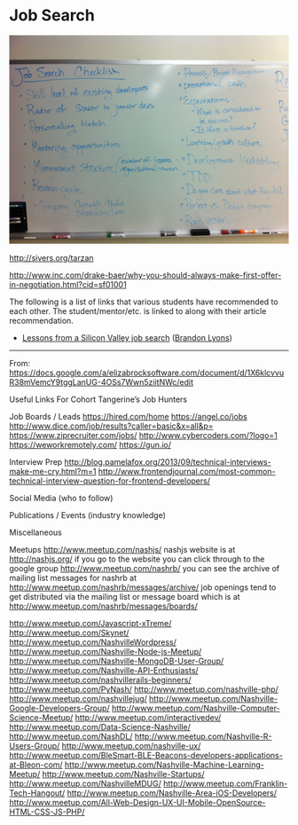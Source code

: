 # Job Search

![](job-search-checklist.png)

http://sivers.org/tarzan

http://www.inc.com/drake-baer/why-you-should-always-make-first-offer-in-negotiation.html?cid=sf01001

The following is a list of links that various students have recommended to each other.  The student/mentor/etc. is linked to along with their article recommendation.

  * [Lessons from a Silicon Valley job search](http://robertheaton.com/2014/03/07/lessons-from-a-silicon-valley-job-search/) ([Brandon Lyons](https://www.linkedin.com/in/brandonlyons))


-----

From: https://docs.google.com/a/elizabrocksoftware.com/document/d/1X6klcvvuR38mVemcY9tggLanUG-4OSs7Wwn5ziitNWc/edit



  Useful Links For Cohort Tangerine’s Job Hunters

  Job Boards / Leads
  https://hired.com/home
  https://angel.co/jobs
  http://www.dice.com/job/results?caller=basic&x=all&p=
  https://www.ziprecruiter.com/jobs/
  http://www.cybercoders.com/?logo=1
  https://weworkremotely.com/
  https://gun.io/


  Interview Prep
  http://blog.pamelafox.org/2013/09/technical-interviews-make-me-cry.html?m=1
  http://www.frontendjournal.com/most-common-technical-interview-question-for-frontend-developers/


  Social Media (who to follow)


  Publications / Events (industry knowledge)


  Miscellaneous


  Meetups
  http://www.meetup.com/nashjs/
  nashjs website is at http://nashjs.org/   if you go to the website you can click through to the google group
  http://www.meetup.com/nashrb/
  you can see the archive of mailing list messages for nashrb at http://www.meetup.com/nashrb/messages/archive/
  job openings tend to get distributed via the mailing list or message board which is at http://www.meetup.com/nashrb/messages/boards/

  http://www.meetup.com/Javascript-xTreme/
  http://www.meetup.com/Skynet/
  http://www.meetup.com/NashvilleWordpress/
  http://www.meetup.com/Nashville-Node-js-Meetup/
  http://www.meetup.com/Nashville-MongoDB-User-Group/
  http://www.meetup.com/Nashville-API-Enthusiasts/
  http://www.meetup.com/nashvillerails-beginners/
  http://www.meetup.com/PyNash/
  http://www.meetup.com/nashville-php/
  http://www.meetup.com/nashvillejug/
  http://www.meetup.com/Nashville-Google-Developers-Group/
  http://www.meetup.com/Nashville-Computer-Science-Meetup/
  http://www.meetup.com/interactivedev/
  http://www.meetup.com/Data-Science-Nashville/
  http://www.meetup.com/NashDL/
  http://www.meetup.com/Nashville-R-Users-Group/
  http://www.meetup.com/nashville-ux/
  http://www.meetup.com/BleSmart-BLE-Beacons-developers-applications-at-Bleon-com/
  http://www.meetup.com/Nashville-Machine-Learning-Meetup/
  http://www.meetup.com/Nashville-Startups/
  http://www.meetup.com/NashvilleMDUG/
  http://www.meetup.com/Franklin-Tech-Hangout/
  http://www.meetup.com/Nashville-Area-iOS-Developers/
  http://www.meetup.com/All-Web-Design-UX-UI-Mobile-OpenSource-HTML-CSS-JS-PHP/

